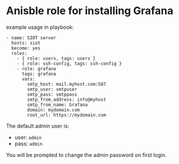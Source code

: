 # Anisble role for installing Grafana

example usage in playbook:

```
- name: SIOT server
  hosts: siot
  become: yes
  roles:
    - { role: users, tags: users }
    - { role: ssh-config, tags: ssh-config }
    - role: grafana
      tags: grafana
      vars:
        smtp_host: mail.myhost.com:587
        smtp_user: smtpuser
        smtp_pass: smtppass
        smtp_from_address: info@myhost
        smtp_from_name: Grafana
        domain: mydomain.com
        root_url: https://mydomain.com
```

The default admin user is:

- user: `admin`
- pass: `admin`

You will be prompted to change the admin password on first login.
